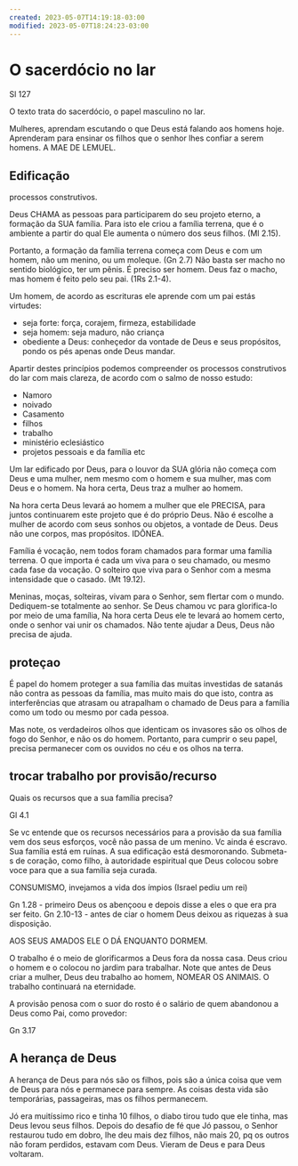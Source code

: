 ```yaml
---
created: 2023-05-07T14:19:18-03:00
modified: 2023-05-07T18:24:23-03:00
---
```


# O sacerdócio no lar

Sl 127

O texto trata do sacerdócio, o papel masculino no lar.

Mulheres, aprendam escutando o que Deus está falando aos homens hoje. Aprenderam para ensinar os filhos que o senhor lhes confiar a serem homens. A MAE DE LEMUEL.

## Edificação
processos construtivos. 

Deus CHAMA as pessoas para participarem do seu projeto eterno, a formação da SUA família. Para isto ele criou a família terrena, que é o ambiente a partir do qual Ele aumenta o número dos seus filhos. (Ml 2.15).

Portanto, a formação da família terrena começa com Deus e com um homem, não um menino, ou um moleque. (Gn 2.7)
Não basta ser macho no sentido biológico, ter um pênis. É preciso ser homem. Deus faz o macho, mas homem é feito pelo seu pai. (1Rs 2.1-4).

Um homem, de acordo as escrituras ele aprende com um pai estás virtudes:

- seja forte: força, corajem, firmeza, estabilidade
- seja homem: seja maduro, não criança
- obediente a Deus: conheçedor da vontade de Deus e seus propósitos, pondo os pés apenas onde Deus mandar.

Apartir destes princípios podemos compreender os processos construtivos do lar com mais clareza, de acordo com o salmo de nosso estudo:

- Namoro
- noivado
- Casamento
- filhos
- trabalho
- ministério eclesiástico
- projetos pessoais e da família etc

Um lar edificado por Deus, para o louvor da SUA glória não começa com Deus e uma mulher, nem mesmo com o homem e sua mulher, mas com Deus e o homem. Na hora certa, Deus traz a mulher ao homem.

Na hora certa Deus levará ao homem a mulher que ele PRECISA, para juntos continuarem este projeto que é do próprio Deus. Não é escolhe a mulher de acordo com seus sonhos ou objetos, a vontade de Deus. Deus não une corpos, mas propósitos. IDÔNEA.

Família é vocação, nem todos foram chamados para formar uma família terrena. O que importa é cada um viva para o seu chamado, ou mesmo cada fase da vocação. O solteiro que viva para o Senhor com a mesma intensidade que o casado. (Mt 19.12).

Meninas, moças, solteiras, vivam para o Senhor, sem flertar com o mundo. Dediquem-se totalmente ao senhor. Se Deus chamou vc para glorifica-lo por meio de uma família, Na hora certa Deus ele te levará ao homem certo, onde o senhor vai unir os chamados. Não tente ajudar a Deus, Deus não precisa de ajuda.

## proteçao
É papel do homem proteger a sua família das muitas investidas de satanás não contra as pessoas da família, mas muito mais do que isto, contra as interferências que atrasam ou atrapalham o chamado de Deus para a família como um todo ou mesmo por cada pessoa.

Mas note, os verdadeiros olhos que identicam os invasores são os olhos de fogo do Senhor, e não os do homem. Portanto, para cumprir o seu papel, precisa permanecer com os ouvidos no céu e os olhos na terra.

## trocar trabalho por provisão/recurso

Quais os recursos que a sua família precisa?

Gl 4.1

Se vc entende que os recursos necessários para a provisão da sua família vem dos seus esforços, você não passa de um menino. Vc ainda é escravo. Sua família está em ruínas. A sua edificação está desmoronando. Submeta-s de coração, como filho, à autoridade espiritual que Deus colocou sobre voce para que a sua família seja curada.

CONSUMISMO, invejamos a vida dos ímpios (Israel pediu um rei)

Gn 1.28 - primeiro Deus os abençoou e depois disse a eles o que era pra ser feito.
Gn 2.10-13 - antes de ciar o homem Deus deixou as riquezas à sua disposição.

AOS SEUS AMADOS ELE O DÁ ENQUANTO DORMEM.

O trabalho é o meio de glorificarmos a Deus fora da nossa casa. Deus criou o homem e o colocou no jardim para trabalhar. Note que antes de Deus criar a mulher, Deus deu trabalho ao homem, NOMEAR OS ANIMAIS. O trabalho continuará na eternidade. 

A provisão penosa com o suor do rosto é o salário de quem abandonou a Deus como Pai, como provedor:

Gn 3.17

## A herança de Deus

A herança de Deus para nós são os filhos, pois são a única coisa que vem de Deus para nós e permanece para sempre. As coisas desta vida são temporárias, passageiras, mas os filhos permanecem.

Jó era muitíssimo rico e tinha 10 filhos, o diabo tirou tudo que ele tinha, mas Deus levou seus filhos. Depois do desafio de fé que Jó passou, o Senhor restaurou tudo em dobro, lhe deu mais dez filhos, não mais 20, pq os outros não foram perdidos, estavam com Deus. Vieram de Deus e para Deus voltaram.
